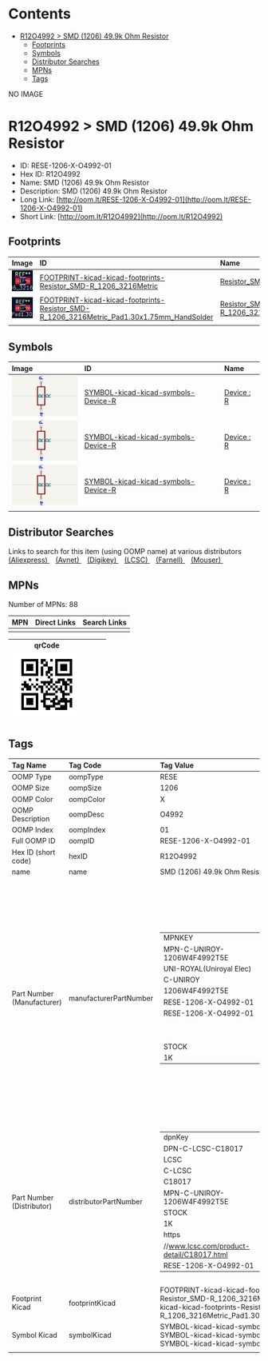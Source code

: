 



Contents
========

* [R12O4992 > SMD (1206) 49.9k Ohm Resistor](#r12o4992--smd-1206-499k-ohm-resistor)
	* [Footprints](#footprints)
	* [Symbols](#symbols)
	* [Distributor Searches](#distributor-searches)
	* [MPNs](#mpns)
	* [Tags](#tags)
  
NO IMAGE  
# R12O4992 > SMD (1206) 49.9k Ohm Resistor

- ID: RESE-1206-X-O4992-01
- Hex ID: R12O4992
- Name: SMD (1206) 49.9k Ohm Resistor
- Description: SMD (1206) 49.9k Ohm Resistor
- Long Link: [http://oom.lt/RESE-1206-X-O4992-01](http://oom.lt/RESE-1206-X-O4992-01)
- Short Link: [http://oom.lt/R12O4992](http://oom.lt/R12O4992)

## Footprints
  

|Image|ID|Name|
| :--- | :--- | :--- |
|[![](https://raw.githubusercontent.com/oomlout/oomlout_OOMP_eda_V2/main/FOOTPRINT/kicad/kicad-footprints/Resistor_SMD/R_1206_3216Metric/image_140.png)](https://github.com/oomlout/oomlout_OOMP_eda_V2/tree/main/FOOTPRINT/kicad/kicad-footprints/Resistor_SMD/R_1206_3216Metric/)|[FOOTPRINT-kicad-kicad-footprints-Resistor_SMD-R_1206_3216Metric](https://github.com/oomlout/oomlout_OOMP_eda_V2/tree/main/FOOTPRINT/kicad/kicad-footprints/Resistor_SMD/R_1206_3216Metric/)|[Resistor_SMD : R_1206_3216Metric](https://github.com/oomlout/oomlout_OOMP_eda_V2/tree/main/FOOTPRINT/kicad/kicad-footprints/Resistor_SMD/R_1206_3216Metric/)|
|[![](https://raw.githubusercontent.com/oomlout/oomlout_OOMP_eda_V2/main/FOOTPRINT/kicad/kicad-footprints/Resistor_SMD/R_1206_3216Metric_Pad1.30x1.75mm_HandSolder/image_140.png)](https://github.com/oomlout/oomlout_OOMP_eda_V2/tree/main/FOOTPRINT/kicad/kicad-footprints/Resistor_SMD/R_1206_3216Metric_Pad1.30x1.75mm_HandSolder/)|[FOOTPRINT-kicad-kicad-footprints-Resistor_SMD-R_1206_3216Metric_Pad1.30x1.75mm_HandSolder](https://github.com/oomlout/oomlout_OOMP_eda_V2/tree/main/FOOTPRINT/kicad/kicad-footprints/Resistor_SMD/R_1206_3216Metric_Pad1.30x1.75mm_HandSolder/)|[Resistor_SMD : R_1206_3216Metric_Pad1.30x1.75mm_HandSolder](https://github.com/oomlout/oomlout_OOMP_eda_V2/tree/main/FOOTPRINT/kicad/kicad-footprints/Resistor_SMD/R_1206_3216Metric_Pad1.30x1.75mm_HandSolder/)|
||||

## Symbols
  

|Image|ID|Name|
| :--- | :--- | :--- |
|[![](https://raw.githubusercontent.com/oomlout/oomlout_OOMP_eda_V2/main/SYMBOL/kicad/kicad-symbols/Device/R/image_140.png)](https://github.com/oomlout/oomlout_OOMP_eda_V2/tree/main/SYMBOL/kicad/kicad-symbols/Device/R/)|[SYMBOL-kicad-kicad-symbols-Device-R](https://github.com/oomlout/oomlout_OOMP_eda_V2/tree/main/SYMBOL/kicad/kicad-symbols/Device/R/)|[Device : R](https://github.com/oomlout/oomlout_OOMP_eda_V2/tree/main/SYMBOL/kicad/kicad-symbols/Device/R/)|
|[![](https://raw.githubusercontent.com/oomlout/oomlout_OOMP_eda_V2/main/SYMBOL/kicad/kicad-symbols/Device/R/image_140.png)](https://github.com/oomlout/oomlout_OOMP_eda_V2/tree/main/SYMBOL/kicad/kicad-symbols/Device/R/)|[SYMBOL-kicad-kicad-symbols-Device-R](https://github.com/oomlout/oomlout_OOMP_eda_V2/tree/main/SYMBOL/kicad/kicad-symbols/Device/R/)|[Device : R](https://github.com/oomlout/oomlout_OOMP_eda_V2/tree/main/SYMBOL/kicad/kicad-symbols/Device/R/)|
|[![](https://raw.githubusercontent.com/oomlout/oomlout_OOMP_eda_V2/main/SYMBOL/kicad/kicad-symbols/Device/R/image_140.png)](https://github.com/oomlout/oomlout_OOMP_eda_V2/tree/main/SYMBOL/kicad/kicad-symbols/Device/R/)|[SYMBOL-kicad-kicad-symbols-Device-R](https://github.com/oomlout/oomlout_OOMP_eda_V2/tree/main/SYMBOL/kicad/kicad-symbols/Device/R/)|[Device : R](https://github.com/oomlout/oomlout_OOMP_eda_V2/tree/main/SYMBOL/kicad/kicad-symbols/Device/R/)|
||||

## Distributor Searches
  
Links to search for this item (using OOMP name) at various distributors  
[(Aliexpress) ](https://www.aliexpress.com/wholesale?SearchText=1117SMD+1206+49.9k+Ohm+Resistor)&nbsp;&nbsp;&nbsp;[(Avnet) ](https://www.avnet.com/shop/us/search/SMD+1206+49.9k+Ohm+Resistor)&nbsp;&nbsp;&nbsp;[(Digikey) ](https://www.digikey.co.uk/en/products/result?s=SMD+1206+49.9k+Ohm+Resistor)&nbsp;&nbsp;&nbsp;[(LCSC) ](https://www.lcsc.com/search?q=SMD+1206+49.9k+Ohm+Resistor)&nbsp;&nbsp;&nbsp;[(Farnell) ](https://uk.farnell.com/search?st=SMD+1206+49.9k+Ohm+Resistor)&nbsp;&nbsp;&nbsp;[(Mouser) ](https://www.mouser.com/c/?q=SMD+1206+49.9k+Ohm+Resistor)&nbsp;&nbsp;&nbsp;
## MPNs
  
Number of MPNs: 88  

|MPN|Direct Links|Search Links|
| :--- | :--- | :--- |
||||
  

|qrCode<br>[![](https://raw.githubusercontent.com/oomlout/oomlout_OOMP_parts_V2/main/RESE/1206/X/O4992/01/qrCode_140.png)](https://github.com/oomlout/oomlout_OOMP_parts_V2/tree/main/RESE/1206/X/O4992/01/qrCode.png)||||
| :---: | :---: | :---: | :---: |

## Tags
  

|Tag Name|Tag Code|Tag Value|
| :--- | :--- | :--- |
|OOMP Type|oompType|RESE|
|OOMP Size|oompSize|1206|
|OOMP Color|oompColor|X|
|OOMP Description|oompDesc|O4992|
|OOMP Index|oompIndex|01|
|Full OOMP ID|oompID|RESE-1206-X-O4992-01|
|Hex ID (short code)|hexID|R12O4992|
|name|name|SMD (1206) 49.9k Ohm Resistor|
|Part Number (Manufacturer)|manufacturerPartNumber|<table><tr><td>MPNKEY</td></tr><tr><td> MPN-C-UNIROY-1206W4F4992T5E</td><td> MANUFACTURER</td></tr><tr><td> UNI-ROYAL(Uniroyal Elec)</td><td> MANUCODE</td></tr><tr><td> C-UNIROY</td><td> MPN</td></tr><tr><td> 1206W4F4992T5E</td><td> OOMPIDPARTIAL</td></tr><tr><td> RESE-1206-X-O4992-01</td><td> OOMPID</td></tr><tr><td> RESE-1206-X-O4992-01</td><td> LINK</td></tr><tr><td> </td><td> DESCRIPTION</td></tr><tr><td> </td><td> TAGS</td></tr><tr><td> STOCK</td></tr><tr><td>1K</td></tr></table></td><td> <table><tr><td>MPNKEY</td></tr><tr><td> MPN-C-LIZELE-CR1206F44992G</td><td> MANUFACTURER</td></tr><tr><td> LIZ Elec</td><td> MANUCODE</td></tr><tr><td> C-LIZELE</td><td> MPN</td></tr><tr><td> CR1206F44992G</td><td> OOMPIDPARTIAL</td></tr><tr><td> RESE-1206-X-O4992-01</td><td> OOMPID</td></tr><tr><td> RESE-1206-X-O4992-01</td><td> LINK</td></tr><tr><td> </td><td> DESCRIPTION</td></tr><tr><td> </td><td> TAGS</td></tr><tr><td> </td></tr></table></td><td> <table><tr><td>MPNKEY</td></tr><tr><td> MPN-C-RALEC-RTT064992FTP</td><td> MANUFACTURER</td></tr><tr><td> RALEC</td><td> MANUCODE</td></tr><tr><td> C-RALEC</td><td> MPN</td></tr><tr><td> RTT064992FTP</td><td> OOMPIDPARTIAL</td></tr><tr><td> RESE-1206-X-O4992-01</td><td> OOMPID</td></tr><tr><td> RESE-1206-X-O4992-01</td><td> LINK</td></tr><tr><td> </td><td> DESCRIPTION</td></tr><tr><td> </td><td> TAGS</td></tr><tr><td> </td></tr></table></td><td> <table><tr><td>MPNKEY</td></tr><tr><td> MPN-C-YAGEO-RC1206FR-0749K9L</td><td> MANUFACTURER</td></tr><tr><td> YAGEO</td><td> MANUCODE</td></tr><tr><td> C-YAGEO</td><td> MPN</td></tr><tr><td> RC1206FR-0749K9L</td><td> OOMPIDPARTIAL</td></tr><tr><td> RESE-1206-X-O4992-01</td><td> OOMPID</td></tr><tr><td> RESE-1206-X-O4992-01</td><td> LINK</td></tr><tr><td> </td><td> DESCRIPTION</td></tr><tr><td> </td><td> TAGS</td></tr><tr><td> STOCK</td></tr><tr><td>1K</td></tr></table></td><td> <table><tr><td>MPNKEY</td></tr><tr><td> MPN-C-WALSIN-WR12X4992FTL</td><td> MANUFACTURER</td></tr><tr><td> Walsin Tech Corp</td><td> MANUCODE</td></tr><tr><td> C-WALSIN</td><td> MPN</td></tr><tr><td> WR12X4992FTL</td><td> OOMPIDPARTIAL</td></tr><tr><td> RESE-1206-X-O4992-01</td><td> OOMPID</td></tr><tr><td> RESE-1206-X-O4992-01</td><td> LINK</td></tr><tr><td> </td><td> DESCRIPTION</td></tr><tr><td> </td><td> TAGS</td></tr><tr><td> </td></tr></table></td><td> <table><tr><td>MPNKEY</td></tr><tr><td> MPN-C-HKRHON-RCT0649K9FLF</td><td> MANUFACTURER</td></tr><tr><td> HKR(Hong Kong Resistors)</td><td> MANUCODE</td></tr><tr><td> C-HKRHON</td><td> MPN</td></tr><tr><td> RCT0649K9FLF</td><td> OOMPIDPARTIAL</td></tr><tr><td> RESE-1206-X-O4992-01</td><td> OOMPID</td></tr><tr><td> RESE-1206-X-O4992-01</td><td> LINK</td></tr><tr><td> </td><td> DESCRIPTION</td></tr><tr><td> </td><td> TAGS</td></tr><tr><td> </td></tr></table></td><td> <table><tr><td>MPNKEY</td></tr><tr><td> MPN-C-YAGEO-AC1206FR-0749K9L</td><td> MANUFACTURER</td></tr><tr><td> YAGEO</td><td> MANUCODE</td></tr><tr><td> C-YAGEO</td><td> MPN</td></tr><tr><td> AC1206FR-0749K9L</td><td> OOMPIDPARTIAL</td></tr><tr><td> RESE-1206-X-O4992-01</td><td> OOMPID</td></tr><tr><td> RESE-1206-X-O4992-01</td><td> LINK</td></tr><tr><td> </td><td> DESCRIPTION</td></tr><tr><td> </td><td> TAGS</td></tr><tr><td> </td></tr></table></td><td> <table><tr><td>MPNKEY</td></tr><tr><td> MPN-C-EVEROH-CR1206F49K9P05Z</td><td> MANUFACTURER</td></tr><tr><td> Ever Ohms Tech</td><td> MANUCODE</td></tr><tr><td> C-EVEROH</td><td> MPN</td></tr><tr><td> CR1206F49K9P05Z</td><td> OOMPIDPARTIAL</td></tr><tr><td> RESE-1206-X-O4992-01</td><td> OOMPID</td></tr><tr><td> RESE-1206-X-O4992-01</td><td> LINK</td></tr><tr><td> </td><td> DESCRIPTION</td></tr><tr><td> </td><td> TAGS</td></tr><tr><td> STOCK</td></tr><tr><td>1K</td></tr></table></td><td> <table><tr><td>MPNKEY</td></tr><tr><td> MPN-C-VIKING-ARG06FTC4992</td><td> MANUFACTURER</td></tr><tr><td> Viking Tech</td><td> MANUCODE</td></tr><tr><td> C-VIKING</td><td> MPN</td></tr><tr><td> ARG06FTC4992</td><td> OOMPIDPARTIAL</td></tr><tr><td> RESE-1206-X-O4992-01</td><td> OOMPID</td></tr><tr><td> RESE-1206-X-O4992-01</td><td> LINK</td></tr><tr><td> </td><td> DESCRIPTION</td></tr><tr><td> </td><td> TAGS</td></tr><tr><td> </td></tr></table></td><td> <table><tr><td>MPNKEY</td></tr><tr><td> MPN-C-VIKING-ARG06DTC4992</td><td> MANUFACTURER</td></tr><tr><td> Viking Tech</td><td> MANUCODE</td></tr><tr><td> C-VIKING</td><td> MPN</td></tr><tr><td> ARG06DTC4992</td><td> OOMPIDPARTIAL</td></tr><tr><td> RESE-1206-X-O4992-01</td><td> OOMPID</td></tr><tr><td> RESE-1206-X-O4992-01</td><td> LINK</td></tr><tr><td> </td><td> DESCRIPTION</td></tr><tr><td> </td><td> TAGS</td></tr><tr><td> </td></tr></table></td><td> <table><tr><td>MPNKEY</td></tr><tr><td> MPN-C-FHGUAN-RS-06K4992FT</td><td> MANUFACTURER</td></tr><tr><td> FH (Guangdong Fenghua Advanced Tech)</td><td> MANUCODE</td></tr><tr><td> C-FHGUAN</td><td> MPN</td></tr><tr><td> RS-06K4992FT</td><td> OOMPIDPARTIAL</td></tr><tr><td> RESE-1206-X-O4992-01</td><td> OOMPID</td></tr><tr><td> RESE-1206-X-O4992-01</td><td> LINK</td></tr><tr><td> </td><td> DESCRIPTION</td></tr><tr><td> </td><td> TAGS</td></tr><tr><td> STOCK</td></tr><tr><td>1K</td></tr></table></td><td> <table><tr><td>MPNKEY</td></tr><tr><td> MPN-C-SEISTA-RTAN1206BKE49K9</td><td> MANUFACTURER</td></tr><tr><td> SEI(Stackpole Elec)</td><td> MANUCODE</td></tr><tr><td> C-SEISTA</td><td> MPN</td></tr><tr><td> RTAN1206BKE49K9</td><td> OOMPIDPARTIAL</td></tr><tr><td> RESE-1206-X-O4992-01</td><td> OOMPID</td></tr><tr><td> RESE-1206-X-O4992-01</td><td> LINK</td></tr><tr><td> </td><td> DESCRIPTION</td></tr><tr><td> </td><td> TAGS</td></tr><tr><td> </td></tr></table></td><td> <table><tr><td>MPNKEY</td></tr><tr><td> MPN-C-RESIST-PTFR1206B49K9P9</td><td> MANUFACTURER</td></tr><tr><td> Resistor.Today</td><td> MANUCODE</td></tr><tr><td> C-RESIST</td><td> MPN</td></tr><tr><td> PTFR1206B49K9P9</td><td> OOMPIDPARTIAL</td></tr><tr><td> RESE-1206-X-O4992-01</td><td> OOMPID</td></tr><tr><td> RESE-1206-X-O4992-01</td><td> LINK</td></tr><tr><td> </td><td> DESCRIPTION</td></tr><tr><td> </td><td> TAGS</td></tr><tr><td> </td></tr></table></td><td> <table><tr><td>MPNKEY</td></tr><tr><td> MPN-C-VIKING-AR06ATS4992</td><td> MANUFACTURER</td></tr><tr><td> Viking Tech</td><td> MANUCODE</td></tr><tr><td> C-VIKING</td><td> MPN</td></tr><tr><td> AR06ATS4992</td><td> OOMPIDPARTIAL</td></tr><tr><td> RESE-1206-X-O4992-01</td><td> OOMPID</td></tr><tr><td> RESE-1206-X-O4992-01</td><td> LINK</td></tr><tr><td> </td><td> DESCRIPTION</td></tr><tr><td> </td><td> TAGS</td></tr><tr><td> </td></tr></table></td><td> <table><tr><td>MPNKEY</td></tr><tr><td> MPN-C-EVEROH-CR1206F49K9P05</td><td> MANUFACTURER</td></tr><tr><td> Ever Ohms Tech</td><td> MANUCODE</td></tr><tr><td> C-EVEROH</td><td> MPN</td></tr><tr><td> CR1206F49K9P05</td><td> OOMPIDPARTIAL</td></tr><tr><td> RESE-1206-X-O4992-01</td><td> OOMPID</td></tr><tr><td> RESE-1206-X-O4992-01</td><td> LINK</td></tr><tr><td> </td><td> DESCRIPTION</td></tr><tr><td> </td><td> TAGS</td></tr><tr><td> </td></tr></table></td><td> <table><tr><td>MPNKEY</td></tr><tr><td> MPN-C-YAGEO-RT1206CRD0749K9L</td><td> MANUFACTURER</td></tr><tr><td> YAGEO</td><td> MANUCODE</td></tr><tr><td> C-YAGEO</td><td> MPN</td></tr><tr><td> RT1206CRD0749K9L</td><td> OOMPIDPARTIAL</td></tr><tr><td> RESE-1206-X-O4992-01</td><td> OOMPID</td></tr><tr><td> RESE-1206-X-O4992-01</td><td> LINK</td></tr><tr><td> </td><td> DESCRIPTION</td></tr><tr><td> </td><td> TAGS</td></tr><tr><td> STOCK</td></tr><tr><td>1K</td></tr></table></td><td> <table><tr><td>MPNKEY</td></tr><tr><td> MPN-C-YAGEO-RT1206DRD0749K9L</td><td> MANUFACTURER</td></tr><tr><td> YAGEO</td><td> MANUCODE</td></tr><tr><td> C-YAGEO</td><td> MPN</td></tr><tr><td> RT1206DRD0749K9L</td><td> OOMPIDPARTIAL</td></tr><tr><td> RESE-1206-X-O4992-01</td><td> OOMPID</td></tr><tr><td> RESE-1206-X-O4992-01</td><td> LINK</td></tr><tr><td> </td><td> DESCRIPTION</td></tr><tr><td> </td><td> TAGS</td></tr><tr><td> </td></tr></table></td><td> <table><tr><td>MPNKEY</td></tr><tr><td> MPN-C-YAGEO-RT1206DRE0749K9L</td><td> MANUFACTURER</td></tr><tr><td> YAGEO</td><td> MANUCODE</td></tr><tr><td> C-YAGEO</td><td> MPN</td></tr><tr><td> RT1206DRE0749K9L</td><td> OOMPIDPARTIAL</td></tr><tr><td> RESE-1206-X-O4992-01</td><td> OOMPID</td></tr><tr><td> RESE-1206-X-O4992-01</td><td> LINK</td></tr><tr><td> </td><td> DESCRIPTION</td></tr><tr><td> </td><td> TAGS</td></tr><tr><td> </td></tr></table></td><td> <table><tr><td>MPNKEY</td></tr><tr><td> MPN-C-YAGEO-RT1206FRE0749K9L</td><td> MANUFACTURER</td></tr><tr><td> YAGEO</td><td> MANUCODE</td></tr><tr><td> C-YAGEO</td><td> MPN</td></tr><tr><td> RT1206FRE0749K9L</td><td> OOMPIDPARTIAL</td></tr><tr><td> RESE-1206-X-O4992-01</td><td> OOMPID</td></tr><tr><td> RESE-1206-X-O4992-01</td><td> LINK</td></tr><tr><td> </td><td> DESCRIPTION</td></tr><tr><td> </td><td> TAGS</td></tr><tr><td> </td></tr></table></td><td> <table><tr><td>MPNKEY</td></tr><tr><td> MPN-C-VISHAY-CRCW120649K9FKEA</td><td> MANUFACTURER</td></tr><tr><td> Vishay Intertech</td><td> MANUCODE</td></tr><tr><td> C-VISHAY</td><td> MPN</td></tr><tr><td> CRCW120649K9FKEA</td><td> OOMPIDPARTIAL</td></tr><tr><td> RESE-1206-X-O4992-01</td><td> OOMPID</td></tr><tr><td> RESE-1206-X-O4992-01</td><td> LINK</td></tr><tr><td> </td><td> DESCRIPTION</td></tr><tr><td> </td><td> TAGS</td></tr><tr><td> </td></tr></table></td><td> <table><tr><td>MPNKEY</td></tr><tr><td> MPN-C-PANASO-ERJ-U08F4992V</td><td> MANUFACTURER</td></tr><tr><td> PANASONIC</td><td> MANUCODE</td></tr><tr><td> C-PANASO</td><td> MPN</td></tr><tr><td> ERJ-U08F4992V</td><td> OOMPIDPARTIAL</td></tr><tr><td> RESE-1206-X-O4992-01</td><td> OOMPID</td></tr><tr><td> RESE-1206-X-O4992-01</td><td> LINK</td></tr><tr><td> </td><td> DESCRIPTION</td></tr><tr><td> </td><td> TAGS</td></tr><tr><td> </td></tr></table></td><td> <table><tr><td>MPNKEY</td></tr><tr><td> MPN-C-VISHAY-D55342H07B49E9RWS</td><td> MANUFACTURER</td></tr><tr><td> Vishay Intertech</td><td> MANUCODE</td></tr><tr><td> C-VISHAY</td><td> MPN</td></tr><tr><td> D55342H07B49E9RWS</td><td> OOMPIDPARTIAL</td></tr><tr><td> RESE-1206-X-O4992-01</td><td> OOMPID</td></tr><tr><td> RESE-1206-X-O4992-01</td><td> LINK</td></tr><tr><td> </td><td> DESCRIPTION</td></tr><tr><td> </td><td> TAGS</td></tr><tr><td> </td></tr></table></td><td> <table><tr><td>MPNKEY</td></tr><tr><td> MPN-C-VISHAY-PTN1206Y4992BST1</td><td> MANUFACTURER</td></tr><tr><td> Vishay Intertech</td><td> MANUCODE</td></tr><tr><td> C-VISHAY</td><td> MPN</td></tr><tr><td> PTN1206Y4992BST1</td><td> OOMPIDPARTIAL</td></tr><tr><td> RESE-1206-X-O4992-01</td><td> OOMPID</td></tr><tr><td> RESE-1206-X-O4992-01</td><td> LINK</td></tr><tr><td> </td><td> DESCRIPTION</td></tr><tr><td> </td><td> TAGS</td></tr><tr><td> </td></tr></table></td><td> <table><tr><td>MPNKEY</td></tr><tr><td> MPN-C-VISHAY-TNPW120649K9FEEA</td><td> MANUFACTURER</td></tr><tr><td> Vishay Intertech</td><td> MANUCODE</td></tr><tr><td> C-VISHAY</td><td> MPN</td></tr><tr><td> TNPW120649K9FEEA</td><td> OOMPIDPARTIAL</td></tr><tr><td> RESE-1206-X-O4992-01</td><td> OOMPID</td></tr><tr><td> RESE-1206-X-O4992-01</td><td> LINK</td></tr><tr><td> </td><td> DESCRIPTION</td></tr><tr><td> </td><td> TAGS</td></tr><tr><td> </td></tr></table></td><td> <table><tr><td>MPNKEY</td></tr><tr><td> MPN-C-VISHAY-MCA12060D4992BP100</td><td> MANUFACTURER</td></tr><tr><td> Vishay Intertech</td><td> MANUCODE</td></tr><tr><td> C-VISHAY</td><td> MPN</td></tr><tr><td> MCA12060D4992BP100</td><td> OOMPIDPARTIAL</td></tr><tr><td> RESE-1206-X-O4992-01</td><td> OOMPID</td></tr><tr><td> RESE-1206-X-O4992-01</td><td> LINK</td></tr><tr><td> </td><td> DESCRIPTION</td></tr><tr><td> </td><td> TAGS</td></tr><tr><td> </td></tr></table></td><td> <table><tr><td>MPNKEY</td></tr><tr><td> MPN-C-SUSUMU-HRG3216P-4992-D-T5</td><td> MANUFACTURER</td></tr><tr><td> SUSUMU</td><td> MANUCODE</td></tr><tr><td> C-SUSUMU</td><td> MPN</td></tr><tr><td> HRG3216P-4992-D-T5</td><td> OOMPIDPARTIAL</td></tr><tr><td> RESE-1206-X-O4992-01</td><td> OOMPID</td></tr><tr><td> RESE-1206-X-O4992-01</td><td> LINK</td></tr><tr><td> </td><td> DESCRIPTION</td></tr><tr><td> </td><td> TAGS</td></tr><tr><td> </td></tr></table></td><td> <table><tr><td>MPNKEY</td></tr><tr><td> MPN-C-SUSUMU-RG3216N-4992-B-T5</td><td> MANUFACTURER</td></tr><tr><td> SUSUMU</td><td> MANUCODE</td></tr><tr><td> C-SUSUMU</td><td> MPN</td></tr><tr><td> RG3216N-4992-B-T5</td><td> OOMPIDPARTIAL</td></tr><tr><td> RESE-1206-X-O4992-01</td><td> OOMPID</td></tr><tr><td> RESE-1206-X-O4992-01</td><td> LINK</td></tr><tr><td> </td><td> DESCRIPTION</td></tr><tr><td> </td><td> TAGS</td></tr><tr><td> </td></tr></table></td><td> <table><tr><td>MPNKEY</td></tr><tr><td> MPN-C-VISHAY-TNPW120649K9BYEA</td><td> MANUFACTURER</td></tr><tr><td> Vishay Intertech</td><td> MANUCODE</td></tr><tr><td> C-VISHAY</td><td> MPN</td></tr><tr><td> TNPW120649K9BYEA</td><td> OOMPIDPARTIAL</td></tr><tr><td> RESE-1206-X-O4992-01</td><td> OOMPID</td></tr><tr><td> RESE-1206-X-O4992-01</td><td> LINK</td></tr><tr><td> </td><td> DESCRIPTION</td></tr><tr><td> </td><td> TAGS</td></tr><tr><td> </td></tr></table></td><td> <table><tr><td>MPNKEY</td></tr><tr><td> MPN-C-VISHAY-TNPW120649K9BXEA</td><td> MANUFACTURER</td></tr><tr><td> Vishay Intertech</td><td> MANUCODE</td></tr><tr><td> C-VISHAY</td><td> MPN</td></tr><tr><td> TNPW120649K9BXEA</td><td> OOMPIDPARTIAL</td></tr><tr><td> RESE-1206-X-O4992-01</td><td> OOMPID</td></tr><tr><td> RESE-1206-X-O4992-01</td><td> LINK</td></tr><tr><td> </td><td> DESCRIPTION</td></tr><tr><td> </td><td> TAGS</td></tr><tr><td> </td></tr></table></td><td> <table><tr><td>MPNKEY</td></tr><tr><td> MPN-C-VISHAY-MCA1206MD4992BP100</td><td> MANUFACTURER</td></tr><tr><td> Vishay Intertech</td><td> MANUCODE</td></tr><tr><td> C-VISHAY</td><td> MPN</td></tr><tr><td> MCA1206MD4992BP100</td><td> OOMPIDPARTIAL</td></tr><tr><td> RESE-1206-X-O4992-01</td><td> OOMPID</td></tr><tr><td> RESE-1206-X-O4992-01</td><td> LINK</td></tr><tr><td> </td><td> DESCRIPTION</td></tr><tr><td> </td><td> TAGS</td></tr><tr><td> </td></tr></table></td><td> <table><tr><td>MPNKEY</td></tr><tr><td> MPN-C-VISHAY-TNPW120649K9BEEN</td><td> MANUFACTURER</td></tr><tr><td> Vishay Intertech</td><td> MANUCODE</td></tr><tr><td> C-VISHAY</td><td> MPN</td></tr><tr><td> TNPW120649K9BEEN</td><td> OOMPIDPARTIAL</td></tr><tr><td> RESE-1206-X-O4992-01</td><td> OOMPID</td></tr><tr><td> RESE-1206-X-O4992-01</td><td> LINK</td></tr><tr><td> </td><td> DESCRIPTION</td></tr><tr><td> </td><td> TAGS</td></tr><tr><td> </td></tr></table></td><td> <table><tr><td>MPNKEY</td></tr><tr><td> MPN-C-VISHAY-CRCW120649K9FKEAC</td><td> MANUFACTURER</td></tr><tr><td> Vishay Intertech</td><td> MANUCODE</td></tr><tr><td> C-VISHAY</td><td> MPN</td></tr><tr><td> CRCW120649K9FKEAC</td><td> OOMPIDPARTIAL</td></tr><tr><td> RESE-1206-X-O4992-01</td><td> OOMPID</td></tr><tr><td> RESE-1206-X-O4992-01</td><td> LINK</td></tr><tr><td> </td><td> DESCRIPTION</td></tr><tr><td> </td><td> TAGS</td></tr><tr><td> </td></tr></table></td><td> <table><tr><td>MPNKEY</td></tr><tr><td> MPN-C-PANASO-ERJ-8ENF4992V</td><td> MANUFACTURER</td></tr><tr><td> PANASONIC</td><td> MANUCODE</td></tr><tr><td> C-PANASO</td><td> MPN</td></tr><tr><td> ERJ-8ENF4992V</td><td> OOMPIDPARTIAL</td></tr><tr><td> RESE-1206-X-O4992-01</td><td> OOMPID</td></tr><tr><td> RESE-1206-X-O4992-01</td><td> LINK</td></tr><tr><td> </td><td> DESCRIPTION</td></tr><tr><td> </td><td> TAGS</td></tr><tr><td> </td></tr></table></td><td> <table><tr><td>MPNKEY</td></tr><tr><td> MPN-C-TECONN-RQ73C2B49K9BTD</td><td> MANUFACTURER</td></tr><tr><td> TE Connectivity</td><td> MANUCODE</td></tr><tr><td> C-TECONN</td><td> MPN</td></tr><tr><td> RQ73C2B49K9BTD</td><td> OOMPIDPARTIAL</td></tr><tr><td> RESE-1206-X-O4992-01</td><td> OOMPID</td></tr><tr><td> RESE-1206-X-O4992-01</td><td> LINK</td></tr><tr><td> </td><td> DESCRIPTION</td></tr><tr><td> </td><td> TAGS</td></tr><tr><td> </td></tr></table></td><td> <table><tr><td>MPNKEY</td></tr><tr><td> MPN-C-SUSUMU-RG3216P-4992-B-T1</td><td> MANUFACTURER</td></tr><tr><td> SUSUMU</td><td> MANUCODE</td></tr><tr><td> C-SUSUMU</td><td> MPN</td></tr><tr><td> RG3216P-4992-B-T1</td><td> OOMPIDPARTIAL</td></tr><tr><td> RESE-1206-X-O4992-01</td><td> OOMPID</td></tr><tr><td> RESE-1206-X-O4992-01</td><td> LINK</td></tr><tr><td> </td><td> DESCRIPTION</td></tr><tr><td> </td><td> TAGS</td></tr><tr><td> </td></tr></table></td><td> <table><tr><td>MPNKEY</td></tr><tr><td> MPN-C-VISHAY-CRCW120649K9FKEAHP</td><td> MANUFACTURER</td></tr><tr><td> Vishay Intertech</td><td> MANUCODE</td></tr><tr><td> C-VISHAY</td><td> MPN</td></tr><tr><td> CRCW120649K9FKEAHP</td><td> OOMPIDPARTIAL</td></tr><tr><td> RESE-1206-X-O4992-01</td><td> OOMPID</td></tr><tr><td> RESE-1206-X-O4992-01</td><td> LINK</td></tr><tr><td> </td><td> DESCRIPTION</td></tr><tr><td> </td><td> TAGS</td></tr><tr><td> </td></tr></table></td><td> <table><tr><td>MPNKEY</td></tr><tr><td> MPN-C-PANASO-ERA-8ARB4992V</td><td> MANUFACTURER</td></tr><tr><td> PANASONIC</td><td> MANUCODE</td></tr><tr><td> C-PANASO</td><td> MPN</td></tr><tr><td> ERA-8ARB4992V</td><td> OOMPIDPARTIAL</td></tr><tr><td> RESE-1206-X-O4992-01</td><td> OOMPID</td></tr><tr><td> RESE-1206-X-O4992-01</td><td> LINK</td></tr><tr><td> </td><td> DESCRIPTION</td></tr><tr><td> </td><td> TAGS</td></tr><tr><td> </td></tr></table></td><td> <table><tr><td>MPNKEY</td></tr><tr><td> MPN-C-PANASO-ERA-8ARW4992V</td><td> MANUFACTURER</td></tr><tr><td> PANASONIC</td><td> MANUCODE</td></tr><tr><td> C-PANASO</td><td> MPN</td></tr><tr><td> ERA-8ARW4992V</td><td> OOMPIDPARTIAL</td></tr><tr><td> RESE-1206-X-O4992-01</td><td> OOMPID</td></tr><tr><td> RESE-1206-X-O4992-01</td><td> LINK</td></tr><tr><td> </td><td> DESCRIPTION</td></tr><tr><td> </td><td> TAGS</td></tr><tr><td> </td></tr></table></td><td> <table><tr><td>MPNKEY</td></tr><tr><td> MPN-C-PANASO-ERA-8APB4992V</td><td> MANUFACTURER</td></tr><tr><td> PANASONIC</td><td> MANUCODE</td></tr><tr><td> C-PANASO</td><td> MPN</td></tr><tr><td> ERA-8APB4992V</td><td> OOMPIDPARTIAL</td></tr><tr><td> RESE-1206-X-O4992-01</td><td> OOMPID</td></tr><tr><td> RESE-1206-X-O4992-01</td><td> LINK</td></tr><tr><td> </td><td> DESCRIPTION</td></tr><tr><td> </td><td> TAGS</td></tr><tr><td> </td></tr></table></td><td> <table><tr><td>MPNKEY</td></tr><tr><td> MPN-C-VISHAY-PAT1206E4992BST1</td><td> MANUFACTURER</td></tr><tr><td> Vishay Intertech</td><td> MANUCODE</td></tr><tr><td> C-VISHAY</td><td> MPN</td></tr><tr><td> PAT1206E4992BST1</td><td> OOMPIDPARTIAL</td></tr><tr><td> RESE-1206-X-O4992-01</td><td> OOMPID</td></tr><tr><td> RESE-1206-X-O4992-01</td><td> LINK</td></tr><tr><td> </td><td> DESCRIPTION</td></tr><tr><td> </td><td> TAGS</td></tr><tr><td> </td></tr></table></td><td> <table><tr><td>MPNKEY</td></tr><tr><td> MPN-C-ROHMSE-KTR18EZPF4992</td><td> MANUFACTURER</td></tr><tr><td> ROHM Semicon</td><td> MANUCODE</td></tr><tr><td> C-ROHMSE</td><td> MPN</td></tr><tr><td> KTR18EZPF4992</td><td> OOMPIDPARTIAL</td></tr><tr><td> RESE-1206-X-O4992-01</td><td> OOMPID</td></tr><tr><td> RESE-1206-X-O4992-01</td><td> LINK</td></tr><tr><td> </td><td> DESCRIPTION</td></tr><tr><td> </td><td> TAGS</td></tr><tr><td> </td></tr></table></td><td> <table><tr><td>MPNKEY</td></tr><tr><td> MPN-C-SUSUMU-HRG3216P-4992-D-T1</td><td> MANUFACTURER</td></tr><tr><td> SUSUMU</td><td> MANUCODE</td></tr><tr><td> C-SUSUMU</td><td> MPN</td></tr><tr><td> HRG3216P-4992-D-T1</td><td> OOMPIDPARTIAL</td></tr><tr><td> RESE-1206-X-O4992-01</td><td> OOMPID</td></tr><tr><td> RESE-1206-X-O4992-01</td><td> LINK</td></tr><tr><td> </td><td> DESCRIPTION</td></tr><tr><td> </td><td> TAGS</td></tr><tr><td> </td></tr></table></td><td> <table><tr><td>MPNKEY</td></tr><tr><td> MPN-C-SUSUMU-HRG3216P-4992-B-T1</td><td> MANUFACTURER</td></tr><tr><td> SUSUMU</td><td> MANUCODE</td></tr><tr><td> C-SUSUMU</td><td> MPN</td></tr><tr><td> HRG3216P-4992-B-T1</td><td> OOMPIDPARTIAL</td></tr><tr><td> RESE-1206-X-O4992-01</td><td> OOMPID</td></tr><tr><td> RESE-1206-X-O4992-01</td><td> LINK</td></tr><tr><td> </td><td> DESCRIPTION</td></tr><tr><td> </td><td> TAGS</td></tr><tr><td> </td></tr></table></td><td> <table><tr><td>MPNKEY</td></tr><tr><td> MPN-C-TECONN-CRGH1206F49K9</td><td> MANUFACTURER</td></tr><tr><td> TE Connectivity</td><td> MANUCODE</td></tr><tr><td> C-TECONN</td><td> MPN</td></tr><tr><td> CRGH1206F49K9</td><td> OOMPIDPARTIAL</td></tr><tr><td> RESE-1206-X-O4992-01</td><td> OOMPID</td></tr><tr><td> RESE-1206-X-O4992-01</td><td> LINK</td></tr><tr><td> </td><td> DESCRIPTION</td></tr><tr><td> </td><td> TAGS</td></tr><tr><td> </td></tr></table></td><td> <table><tr><td>MPNKEY</td></tr><tr><td> MPN-C-UNIROY-1206W4F4992T5E</td><td> MANUFACTURER</td></tr><tr><td> UNI-ROYAL(Uniroyal Elec)</td><td> MANUCODE</td></tr><tr><td> C-UNIROY</td><td> MPN</td></tr><tr><td> 1206W4F4992T5E</td><td> OOMPIDPARTIAL</td></tr><tr><td> RESE-1206-X-O4992-01</td><td> OOMPID</td></tr><tr><td> RESE-1206-X-O4992-01</td><td> LINK</td></tr><tr><td> </td><td> DESCRIPTION</td></tr><tr><td> </td><td> TAGS</td></tr><tr><td> STOCK</td></tr><tr><td>1K</td></tr></table></td><td> <table><tr><td>MPNKEY</td></tr><tr><td> MPN-C-LIZELE-CR1206F44992G</td><td> MANUFACTURER</td></tr><tr><td> LIZ Elec</td><td> MANUCODE</td></tr><tr><td> C-LIZELE</td><td> MPN</td></tr><tr><td> CR1206F44992G</td><td> OOMPIDPARTIAL</td></tr><tr><td> RESE-1206-X-O4992-01</td><td> OOMPID</td></tr><tr><td> RESE-1206-X-O4992-01</td><td> LINK</td></tr><tr><td> </td><td> DESCRIPTION</td></tr><tr><td> </td><td> TAGS</td></tr><tr><td> </td></tr></table></td><td> <table><tr><td>MPNKEY</td></tr><tr><td> MPN-C-RALEC-RTT064992FTP</td><td> MANUFACTURER</td></tr><tr><td> RALEC</td><td> MANUCODE</td></tr><tr><td> C-RALEC</td><td> MPN</td></tr><tr><td> RTT064992FTP</td><td> OOMPIDPARTIAL</td></tr><tr><td> RESE-1206-X-O4992-01</td><td> OOMPID</td></tr><tr><td> RESE-1206-X-O4992-01</td><td> LINK</td></tr><tr><td> </td><td> DESCRIPTION</td></tr><tr><td> </td><td> TAGS</td></tr><tr><td> </td></tr></table></td><td> <table><tr><td>MPNKEY</td></tr><tr><td> MPN-C-YAGEO-RC1206FR-0749K9L</td><td> MANUFACTURER</td></tr><tr><td> YAGEO</td><td> MANUCODE</td></tr><tr><td> C-YAGEO</td><td> MPN</td></tr><tr><td> RC1206FR-0749K9L</td><td> OOMPIDPARTIAL</td></tr><tr><td> RESE-1206-X-O4992-01</td><td> OOMPID</td></tr><tr><td> RESE-1206-X-O4992-01</td><td> LINK</td></tr><tr><td> </td><td> DESCRIPTION</td></tr><tr><td> </td><td> TAGS</td></tr><tr><td> STOCK</td></tr><tr><td>1K</td></tr></table></td><td> <table><tr><td>MPNKEY</td></tr><tr><td> MPN-C-WALSIN-WR12X4992FTL</td><td> MANUFACTURER</td></tr><tr><td> Walsin Tech Corp</td><td> MANUCODE</td></tr><tr><td> C-WALSIN</td><td> MPN</td></tr><tr><td> WR12X4992FTL</td><td> OOMPIDPARTIAL</td></tr><tr><td> RESE-1206-X-O4992-01</td><td> OOMPID</td></tr><tr><td> RESE-1206-X-O4992-01</td><td> LINK</td></tr><tr><td> </td><td> DESCRIPTION</td></tr><tr><td> </td><td> TAGS</td></tr><tr><td> </td></tr></table></td><td> <table><tr><td>MPNKEY</td></tr><tr><td> MPN-C-HKRHON-RCT0649K9FLF</td><td> MANUFACTURER</td></tr><tr><td> HKR(Hong Kong Resistors)</td><td> MANUCODE</td></tr><tr><td> C-HKRHON</td><td> MPN</td></tr><tr><td> RCT0649K9FLF</td><td> OOMPIDPARTIAL</td></tr><tr><td> RESE-1206-X-O4992-01</td><td> OOMPID</td></tr><tr><td> RESE-1206-X-O4992-01</td><td> LINK</td></tr><tr><td> </td><td> DESCRIPTION</td></tr><tr><td> </td><td> TAGS</td></tr><tr><td> </td></tr></table></td><td> <table><tr><td>MPNKEY</td></tr><tr><td> MPN-C-YAGEO-AC1206FR-0749K9L</td><td> MANUFACTURER</td></tr><tr><td> YAGEO</td><td> MANUCODE</td></tr><tr><td> C-YAGEO</td><td> MPN</td></tr><tr><td> AC1206FR-0749K9L</td><td> OOMPIDPARTIAL</td></tr><tr><td> RESE-1206-X-O4992-01</td><td> OOMPID</td></tr><tr><td> RESE-1206-X-O4992-01</td><td> LINK</td></tr><tr><td> </td><td> DESCRIPTION</td></tr><tr><td> </td><td> TAGS</td></tr><tr><td> </td></tr></table></td><td> <table><tr><td>MPNKEY</td></tr><tr><td> MPN-C-EVEROH-CR1206F49K9P05Z</td><td> MANUFACTURER</td></tr><tr><td> Ever Ohms Tech</td><td> MANUCODE</td></tr><tr><td> C-EVEROH</td><td> MPN</td></tr><tr><td> CR1206F49K9P05Z</td><td> OOMPIDPARTIAL</td></tr><tr><td> RESE-1206-X-O4992-01</td><td> OOMPID</td></tr><tr><td> RESE-1206-X-O4992-01</td><td> LINK</td></tr><tr><td> </td><td> DESCRIPTION</td></tr><tr><td> </td><td> TAGS</td></tr><tr><td> STOCK</td></tr><tr><td>1K</td></tr></table></td><td> <table><tr><td>MPNKEY</td></tr><tr><td> MPN-C-VIKING-ARG06FTC4992</td><td> MANUFACTURER</td></tr><tr><td> Viking Tech</td><td> MANUCODE</td></tr><tr><td> C-VIKING</td><td> MPN</td></tr><tr><td> ARG06FTC4992</td><td> OOMPIDPARTIAL</td></tr><tr><td> RESE-1206-X-O4992-01</td><td> OOMPID</td></tr><tr><td> RESE-1206-X-O4992-01</td><td> LINK</td></tr><tr><td> </td><td> DESCRIPTION</td></tr><tr><td> </td><td> TAGS</td></tr><tr><td> </td></tr></table></td><td> <table><tr><td>MPNKEY</td></tr><tr><td> MPN-C-VIKING-ARG06DTC4992</td><td> MANUFACTURER</td></tr><tr><td> Viking Tech</td><td> MANUCODE</td></tr><tr><td> C-VIKING</td><td> MPN</td></tr><tr><td> ARG06DTC4992</td><td> OOMPIDPARTIAL</td></tr><tr><td> RESE-1206-X-O4992-01</td><td> OOMPID</td></tr><tr><td> RESE-1206-X-O4992-01</td><td> LINK</td></tr><tr><td> </td><td> DESCRIPTION</td></tr><tr><td> </td><td> TAGS</td></tr><tr><td> </td></tr></table></td><td> <table><tr><td>MPNKEY</td></tr><tr><td> MPN-C-FHGUAN-RS-06K4992FT</td><td> MANUFACTURER</td></tr><tr><td> FH (Guangdong Fenghua Advanced Tech)</td><td> MANUCODE</td></tr><tr><td> C-FHGUAN</td><td> MPN</td></tr><tr><td> RS-06K4992FT</td><td> OOMPIDPARTIAL</td></tr><tr><td> RESE-1206-X-O4992-01</td><td> OOMPID</td></tr><tr><td> RESE-1206-X-O4992-01</td><td> LINK</td></tr><tr><td> </td><td> DESCRIPTION</td></tr><tr><td> </td><td> TAGS</td></tr><tr><td> STOCK</td></tr><tr><td>1K</td></tr></table></td><td> <table><tr><td>MPNKEY</td></tr><tr><td> MPN-C-SEISTA-RTAN1206BKE49K9</td><td> MANUFACTURER</td></tr><tr><td> SEI(Stackpole Elec)</td><td> MANUCODE</td></tr><tr><td> C-SEISTA</td><td> MPN</td></tr><tr><td> RTAN1206BKE49K9</td><td> OOMPIDPARTIAL</td></tr><tr><td> RESE-1206-X-O4992-01</td><td> OOMPID</td></tr><tr><td> RESE-1206-X-O4992-01</td><td> LINK</td></tr><tr><td> </td><td> DESCRIPTION</td></tr><tr><td> </td><td> TAGS</td></tr><tr><td> </td></tr></table></td><td> <table><tr><td>MPNKEY</td></tr><tr><td> MPN-C-RESIST-PTFR1206B49K9P9</td><td> MANUFACTURER</td></tr><tr><td> Resistor.Today</td><td> MANUCODE</td></tr><tr><td> C-RESIST</td><td> MPN</td></tr><tr><td> PTFR1206B49K9P9</td><td> OOMPIDPARTIAL</td></tr><tr><td> RESE-1206-X-O4992-01</td><td> OOMPID</td></tr><tr><td> RESE-1206-X-O4992-01</td><td> LINK</td></tr><tr><td> </td><td> DESCRIPTION</td></tr><tr><td> </td><td> TAGS</td></tr><tr><td> </td></tr></table></td><td> <table><tr><td>MPNKEY</td></tr><tr><td> MPN-C-VIKING-AR06ATS4992</td><td> MANUFACTURER</td></tr><tr><td> Viking Tech</td><td> MANUCODE</td></tr><tr><td> C-VIKING</td><td> MPN</td></tr><tr><td> AR06ATS4992</td><td> OOMPIDPARTIAL</td></tr><tr><td> RESE-1206-X-O4992-01</td><td> OOMPID</td></tr><tr><td> RESE-1206-X-O4992-01</td><td> LINK</td></tr><tr><td> </td><td> DESCRIPTION</td></tr><tr><td> </td><td> TAGS</td></tr><tr><td> </td></tr></table></td><td> <table><tr><td>MPNKEY</td></tr><tr><td> MPN-C-EVEROH-CR1206F49K9P05</td><td> MANUFACTURER</td></tr><tr><td> Ever Ohms Tech</td><td> MANUCODE</td></tr><tr><td> C-EVEROH</td><td> MPN</td></tr><tr><td> CR1206F49K9P05</td><td> OOMPIDPARTIAL</td></tr><tr><td> RESE-1206-X-O4992-01</td><td> OOMPID</td></tr><tr><td> RESE-1206-X-O4992-01</td><td> LINK</td></tr><tr><td> </td><td> DESCRIPTION</td></tr><tr><td> </td><td> TAGS</td></tr><tr><td> </td></tr></table></td><td> <table><tr><td>MPNKEY</td></tr><tr><td> MPN-C-YAGEO-RT1206CRD0749K9L</td><td> MANUFACTURER</td></tr><tr><td> YAGEO</td><td> MANUCODE</td></tr><tr><td> C-YAGEO</td><td> MPN</td></tr><tr><td> RT1206CRD0749K9L</td><td> OOMPIDPARTIAL</td></tr><tr><td> RESE-1206-X-O4992-01</td><td> OOMPID</td></tr><tr><td> RESE-1206-X-O4992-01</td><td> LINK</td></tr><tr><td> </td><td> DESCRIPTION</td></tr><tr><td> </td><td> TAGS</td></tr><tr><td> STOCK</td></tr><tr><td>1K</td></tr></table></td><td> <table><tr><td>MPNKEY</td></tr><tr><td> MPN-C-YAGEO-RT1206DRD0749K9L</td><td> MANUFACTURER</td></tr><tr><td> YAGEO</td><td> MANUCODE</td></tr><tr><td> C-YAGEO</td><td> MPN</td></tr><tr><td> RT1206DRD0749K9L</td><td> OOMPIDPARTIAL</td></tr><tr><td> RESE-1206-X-O4992-01</td><td> OOMPID</td></tr><tr><td> RESE-1206-X-O4992-01</td><td> LINK</td></tr><tr><td> </td><td> DESCRIPTION</td></tr><tr><td> </td><td> TAGS</td></tr><tr><td> </td></tr></table></td><td> <table><tr><td>MPNKEY</td></tr><tr><td> MPN-C-YAGEO-RT1206DRE0749K9L</td><td> MANUFACTURER</td></tr><tr><td> YAGEO</td><td> MANUCODE</td></tr><tr><td> C-YAGEO</td><td> MPN</td></tr><tr><td> RT1206DRE0749K9L</td><td> OOMPIDPARTIAL</td></tr><tr><td> RESE-1206-X-O4992-01</td><td> OOMPID</td></tr><tr><td> RESE-1206-X-O4992-01</td><td> LINK</td></tr><tr><td> </td><td> DESCRIPTION</td></tr><tr><td> </td><td> TAGS</td></tr><tr><td> </td></tr></table></td><td> <table><tr><td>MPNKEY</td></tr><tr><td> MPN-C-YAGEO-RT1206FRE0749K9L</td><td> MANUFACTURER</td></tr><tr><td> YAGEO</td><td> MANUCODE</td></tr><tr><td> C-YAGEO</td><td> MPN</td></tr><tr><td> RT1206FRE0749K9L</td><td> OOMPIDPARTIAL</td></tr><tr><td> RESE-1206-X-O4992-01</td><td> OOMPID</td></tr><tr><td> RESE-1206-X-O4992-01</td><td> LINK</td></tr><tr><td> </td><td> DESCRIPTION</td></tr><tr><td> </td><td> TAGS</td></tr><tr><td> </td></tr></table></td><td> <table><tr><td>MPNKEY</td></tr><tr><td> MPN-C-VISHAY-CRCW120649K9FKEA</td><td> MANUFACTURER</td></tr><tr><td> Vishay Intertech</td><td> MANUCODE</td></tr><tr><td> C-VISHAY</td><td> MPN</td></tr><tr><td> CRCW120649K9FKEA</td><td> OOMPIDPARTIAL</td></tr><tr><td> RESE-1206-X-O4992-01</td><td> OOMPID</td></tr><tr><td> RESE-1206-X-O4992-01</td><td> LINK</td></tr><tr><td> </td><td> DESCRIPTION</td></tr><tr><td> </td><td> TAGS</td></tr><tr><td> </td></tr></table></td><td> <table><tr><td>MPNKEY</td></tr><tr><td> MPN-C-PANASO-ERJ-U08F4992V</td><td> MANUFACTURER</td></tr><tr><td> PANASONIC</td><td> MANUCODE</td></tr><tr><td> C-PANASO</td><td> MPN</td></tr><tr><td> ERJ-U08F4992V</td><td> OOMPIDPARTIAL</td></tr><tr><td> RESE-1206-X-O4992-01</td><td> OOMPID</td></tr><tr><td> RESE-1206-X-O4992-01</td><td> LINK</td></tr><tr><td> </td><td> DESCRIPTION</td></tr><tr><td> </td><td> TAGS</td></tr><tr><td> </td></tr></table></td><td> <table><tr><td>MPNKEY</td></tr><tr><td> MPN-C-VISHAY-D55342H07B49E9RWS</td><td> MANUFACTURER</td></tr><tr><td> Vishay Intertech</td><td> MANUCODE</td></tr><tr><td> C-VISHAY</td><td> MPN</td></tr><tr><td> D55342H07B49E9RWS</td><td> OOMPIDPARTIAL</td></tr><tr><td> RESE-1206-X-O4992-01</td><td> OOMPID</td></tr><tr><td> RESE-1206-X-O4992-01</td><td> LINK</td></tr><tr><td> </td><td> DESCRIPTION</td></tr><tr><td> </td><td> TAGS</td></tr><tr><td> </td></tr></table></td><td> <table><tr><td>MPNKEY</td></tr><tr><td> MPN-C-VISHAY-PTN1206Y4992BST1</td><td> MANUFACTURER</td></tr><tr><td> Vishay Intertech</td><td> MANUCODE</td></tr><tr><td> C-VISHAY</td><td> MPN</td></tr><tr><td> PTN1206Y4992BST1</td><td> OOMPIDPARTIAL</td></tr><tr><td> RESE-1206-X-O4992-01</td><td> OOMPID</td></tr><tr><td> RESE-1206-X-O4992-01</td><td> LINK</td></tr><tr><td> </td><td> DESCRIPTION</td></tr><tr><td> </td><td> TAGS</td></tr><tr><td> </td></tr></table></td><td> <table><tr><td>MPNKEY</td></tr><tr><td> MPN-C-VISHAY-TNPW120649K9FEEA</td><td> MANUFACTURER</td></tr><tr><td> Vishay Intertech</td><td> MANUCODE</td></tr><tr><td> C-VISHAY</td><td> MPN</td></tr><tr><td> TNPW120649K9FEEA</td><td> OOMPIDPARTIAL</td></tr><tr><td> RESE-1206-X-O4992-01</td><td> OOMPID</td></tr><tr><td> RESE-1206-X-O4992-01</td><td> LINK</td></tr><tr><td> </td><td> DESCRIPTION</td></tr><tr><td> </td><td> TAGS</td></tr><tr><td> </td></tr></table></td><td> <table><tr><td>MPNKEY</td></tr><tr><td> MPN-C-VISHAY-MCA12060D4992BP100</td><td> MANUFACTURER</td></tr><tr><td> Vishay Intertech</td><td> MANUCODE</td></tr><tr><td> C-VISHAY</td><td> MPN</td></tr><tr><td> MCA12060D4992BP100</td><td> OOMPIDPARTIAL</td></tr><tr><td> RESE-1206-X-O4992-01</td><td> OOMPID</td></tr><tr><td> RESE-1206-X-O4992-01</td><td> LINK</td></tr><tr><td> </td><td> DESCRIPTION</td></tr><tr><td> </td><td> TAGS</td></tr><tr><td> </td></tr></table></td><td> <table><tr><td>MPNKEY</td></tr><tr><td> MPN-C-SUSUMU-HRG3216P-4992-D-T5</td><td> MANUFACTURER</td></tr><tr><td> SUSUMU</td><td> MANUCODE</td></tr><tr><td> C-SUSUMU</td><td> MPN</td></tr><tr><td> HRG3216P-4992-D-T5</td><td> OOMPIDPARTIAL</td></tr><tr><td> RESE-1206-X-O4992-01</td><td> OOMPID</td></tr><tr><td> RESE-1206-X-O4992-01</td><td> LINK</td></tr><tr><td> </td><td> DESCRIPTION</td></tr><tr><td> </td><td> TAGS</td></tr><tr><td> </td></tr></table></td><td> <table><tr><td>MPNKEY</td></tr><tr><td> MPN-C-SUSUMU-RG3216N-4992-B-T5</td><td> MANUFACTURER</td></tr><tr><td> SUSUMU</td><td> MANUCODE</td></tr><tr><td> C-SUSUMU</td><td> MPN</td></tr><tr><td> RG3216N-4992-B-T5</td><td> OOMPIDPARTIAL</td></tr><tr><td> RESE-1206-X-O4992-01</td><td> OOMPID</td></tr><tr><td> RESE-1206-X-O4992-01</td><td> LINK</td></tr><tr><td> </td><td> DESCRIPTION</td></tr><tr><td> </td><td> TAGS</td></tr><tr><td> </td></tr></table></td><td> <table><tr><td>MPNKEY</td></tr><tr><td> MPN-C-VISHAY-TNPW120649K9BYEA</td><td> MANUFACTURER</td></tr><tr><td> Vishay Intertech</td><td> MANUCODE</td></tr><tr><td> C-VISHAY</td><td> MPN</td></tr><tr><td> TNPW120649K9BYEA</td><td> OOMPIDPARTIAL</td></tr><tr><td> RESE-1206-X-O4992-01</td><td> OOMPID</td></tr><tr><td> RESE-1206-X-O4992-01</td><td> LINK</td></tr><tr><td> </td><td> DESCRIPTION</td></tr><tr><td> </td><td> TAGS</td></tr><tr><td> </td></tr></table></td><td> <table><tr><td>MPNKEY</td></tr><tr><td> MPN-C-VISHAY-TNPW120649K9BXEA</td><td> MANUFACTURER</td></tr><tr><td> Vishay Intertech</td><td> MANUCODE</td></tr><tr><td> C-VISHAY</td><td> MPN</td></tr><tr><td> TNPW120649K9BXEA</td><td> OOMPIDPARTIAL</td></tr><tr><td> RESE-1206-X-O4992-01</td><td> OOMPID</td></tr><tr><td> RESE-1206-X-O4992-01</td><td> LINK</td></tr><tr><td> </td><td> DESCRIPTION</td></tr><tr><td> </td><td> TAGS</td></tr><tr><td> </td></tr></table></td><td> <table><tr><td>MPNKEY</td></tr><tr><td> MPN-C-VISHAY-MCA1206MD4992BP100</td><td> MANUFACTURER</td></tr><tr><td> Vishay Intertech</td><td> MANUCODE</td></tr><tr><td> C-VISHAY</td><td> MPN</td></tr><tr><td> MCA1206MD4992BP100</td><td> OOMPIDPARTIAL</td></tr><tr><td> RESE-1206-X-O4992-01</td><td> OOMPID</td></tr><tr><td> RESE-1206-X-O4992-01</td><td> LINK</td></tr><tr><td> </td><td> DESCRIPTION</td></tr><tr><td> </td><td> TAGS</td></tr><tr><td> </td></tr></table></td><td> <table><tr><td>MPNKEY</td></tr><tr><td> MPN-C-VISHAY-TNPW120649K9BEEN</td><td> MANUFACTURER</td></tr><tr><td> Vishay Intertech</td><td> MANUCODE</td></tr><tr><td> C-VISHAY</td><td> MPN</td></tr><tr><td> TNPW120649K9BEEN</td><td> OOMPIDPARTIAL</td></tr><tr><td> RESE-1206-X-O4992-01</td><td> OOMPID</td></tr><tr><td> RESE-1206-X-O4992-01</td><td> LINK</td></tr><tr><td> </td><td> DESCRIPTION</td></tr><tr><td> </td><td> TAGS</td></tr><tr><td> </td></tr></table></td><td> <table><tr><td>MPNKEY</td></tr><tr><td> MPN-C-VISHAY-CRCW120649K9FKEAC</td><td> MANUFACTURER</td></tr><tr><td> Vishay Intertech</td><td> MANUCODE</td></tr><tr><td> C-VISHAY</td><td> MPN</td></tr><tr><td> CRCW120649K9FKEAC</td><td> OOMPIDPARTIAL</td></tr><tr><td> RESE-1206-X-O4992-01</td><td> OOMPID</td></tr><tr><td> RESE-1206-X-O4992-01</td><td> LINK</td></tr><tr><td> </td><td> DESCRIPTION</td></tr><tr><td> </td><td> TAGS</td></tr><tr><td> </td></tr></table></td><td> <table><tr><td>MPNKEY</td></tr><tr><td> MPN-C-PANASO-ERJ-8ENF4992V</td><td> MANUFACTURER</td></tr><tr><td> PANASONIC</td><td> MANUCODE</td></tr><tr><td> C-PANASO</td><td> MPN</td></tr><tr><td> ERJ-8ENF4992V</td><td> OOMPIDPARTIAL</td></tr><tr><td> RESE-1206-X-O4992-01</td><td> OOMPID</td></tr><tr><td> RESE-1206-X-O4992-01</td><td> LINK</td></tr><tr><td> </td><td> DESCRIPTION</td></tr><tr><td> </td><td> TAGS</td></tr><tr><td> </td></tr></table></td><td> <table><tr><td>MPNKEY</td></tr><tr><td> MPN-C-TECONN-RQ73C2B49K9BTD</td><td> MANUFACTURER</td></tr><tr><td> TE Connectivity</td><td> MANUCODE</td></tr><tr><td> C-TECONN</td><td> MPN</td></tr><tr><td> RQ73C2B49K9BTD</td><td> OOMPIDPARTIAL</td></tr><tr><td> RESE-1206-X-O4992-01</td><td> OOMPID</td></tr><tr><td> RESE-1206-X-O4992-01</td><td> LINK</td></tr><tr><td> </td><td> DESCRIPTION</td></tr><tr><td> </td><td> TAGS</td></tr><tr><td> </td></tr></table></td><td> <table><tr><td>MPNKEY</td></tr><tr><td> MPN-C-SUSUMU-RG3216P-4992-B-T1</td><td> MANUFACTURER</td></tr><tr><td> SUSUMU</td><td> MANUCODE</td></tr><tr><td> C-SUSUMU</td><td> MPN</td></tr><tr><td> RG3216P-4992-B-T1</td><td> OOMPIDPARTIAL</td></tr><tr><td> RESE-1206-X-O4992-01</td><td> OOMPID</td></tr><tr><td> RESE-1206-X-O4992-01</td><td> LINK</td></tr><tr><td> </td><td> DESCRIPTION</td></tr><tr><td> </td><td> TAGS</td></tr><tr><td> </td></tr></table></td><td> <table><tr><td>MPNKEY</td></tr><tr><td> MPN-C-VISHAY-CRCW120649K9FKEAHP</td><td> MANUFACTURER</td></tr><tr><td> Vishay Intertech</td><td> MANUCODE</td></tr><tr><td> C-VISHAY</td><td> MPN</td></tr><tr><td> CRCW120649K9FKEAHP</td><td> OOMPIDPARTIAL</td></tr><tr><td> RESE-1206-X-O4992-01</td><td> OOMPID</td></tr><tr><td> RESE-1206-X-O4992-01</td><td> LINK</td></tr><tr><td> </td><td> DESCRIPTION</td></tr><tr><td> </td><td> TAGS</td></tr><tr><td> </td></tr></table></td><td> <table><tr><td>MPNKEY</td></tr><tr><td> MPN-C-PANASO-ERA-8ARB4992V</td><td> MANUFACTURER</td></tr><tr><td> PANASONIC</td><td> MANUCODE</td></tr><tr><td> C-PANASO</td><td> MPN</td></tr><tr><td> ERA-8ARB4992V</td><td> OOMPIDPARTIAL</td></tr><tr><td> RESE-1206-X-O4992-01</td><td> OOMPID</td></tr><tr><td> RESE-1206-X-O4992-01</td><td> LINK</td></tr><tr><td> </td><td> DESCRIPTION</td></tr><tr><td> </td><td> TAGS</td></tr><tr><td> </td></tr></table></td><td> <table><tr><td>MPNKEY</td></tr><tr><td> MPN-C-PANASO-ERA-8ARW4992V</td><td> MANUFACTURER</td></tr><tr><td> PANASONIC</td><td> MANUCODE</td></tr><tr><td> C-PANASO</td><td> MPN</td></tr><tr><td> ERA-8ARW4992V</td><td> OOMPIDPARTIAL</td></tr><tr><td> RESE-1206-X-O4992-01</td><td> OOMPID</td></tr><tr><td> RESE-1206-X-O4992-01</td><td> LINK</td></tr><tr><td> </td><td> DESCRIPTION</td></tr><tr><td> </td><td> TAGS</td></tr><tr><td> </td></tr></table></td><td> <table><tr><td>MPNKEY</td></tr><tr><td> MPN-C-PANASO-ERA-8APB4992V</td><td> MANUFACTURER</td></tr><tr><td> PANASONIC</td><td> MANUCODE</td></tr><tr><td> C-PANASO</td><td> MPN</td></tr><tr><td> ERA-8APB4992V</td><td> OOMPIDPARTIAL</td></tr><tr><td> RESE-1206-X-O4992-01</td><td> OOMPID</td></tr><tr><td> RESE-1206-X-O4992-01</td><td> LINK</td></tr><tr><td> </td><td> DESCRIPTION</td></tr><tr><td> </td><td> TAGS</td></tr><tr><td> </td></tr></table></td><td> <table><tr><td>MPNKEY</td></tr><tr><td> MPN-C-VISHAY-PAT1206E4992BST1</td><td> MANUFACTURER</td></tr><tr><td> Vishay Intertech</td><td> MANUCODE</td></tr><tr><td> C-VISHAY</td><td> MPN</td></tr><tr><td> PAT1206E4992BST1</td><td> OOMPIDPARTIAL</td></tr><tr><td> RESE-1206-X-O4992-01</td><td> OOMPID</td></tr><tr><td> RESE-1206-X-O4992-01</td><td> LINK</td></tr><tr><td> </td><td> DESCRIPTION</td></tr><tr><td> </td><td> TAGS</td></tr><tr><td> </td></tr></table></td><td> <table><tr><td>MPNKEY</td></tr><tr><td> MPN-C-ROHMSE-KTR18EZPF4992</td><td> MANUFACTURER</td></tr><tr><td> ROHM Semicon</td><td> MANUCODE</td></tr><tr><td> C-ROHMSE</td><td> MPN</td></tr><tr><td> KTR18EZPF4992</td><td> OOMPIDPARTIAL</td></tr><tr><td> RESE-1206-X-O4992-01</td><td> OOMPID</td></tr><tr><td> RESE-1206-X-O4992-01</td><td> LINK</td></tr><tr><td> </td><td> DESCRIPTION</td></tr><tr><td> </td><td> TAGS</td></tr><tr><td> </td></tr></table></td><td> <table><tr><td>MPNKEY</td></tr><tr><td> MPN-C-SUSUMU-HRG3216P-4992-D-T1</td><td> MANUFACTURER</td></tr><tr><td> SUSUMU</td><td> MANUCODE</td></tr><tr><td> C-SUSUMU</td><td> MPN</td></tr><tr><td> HRG3216P-4992-D-T1</td><td> OOMPIDPARTIAL</td></tr><tr><td> RESE-1206-X-O4992-01</td><td> OOMPID</td></tr><tr><td> RESE-1206-X-O4992-01</td><td> LINK</td></tr><tr><td> </td><td> DESCRIPTION</td></tr><tr><td> </td><td> TAGS</td></tr><tr><td> </td></tr></table></td><td> <table><tr><td>MPNKEY</td></tr><tr><td> MPN-C-SUSUMU-HRG3216P-4992-B-T1</td><td> MANUFACTURER</td></tr><tr><td> SUSUMU</td><td> MANUCODE</td></tr><tr><td> C-SUSUMU</td><td> MPN</td></tr><tr><td> HRG3216P-4992-B-T1</td><td> OOMPIDPARTIAL</td></tr><tr><td> RESE-1206-X-O4992-01</td><td> OOMPID</td></tr><tr><td> RESE-1206-X-O4992-01</td><td> LINK</td></tr><tr><td> </td><td> DESCRIPTION</td></tr><tr><td> </td><td> TAGS</td></tr><tr><td> </td></tr></table></td><td> <table><tr><td>MPNKEY</td></tr><tr><td> MPN-C-TECONN-CRGH1206F49K9</td><td> MANUFACTURER</td></tr><tr><td> TE Connectivity</td><td> MANUCODE</td></tr><tr><td> C-TECONN</td><td> MPN</td></tr><tr><td> CRGH1206F49K9</td><td> OOMPIDPARTIAL</td></tr><tr><td> RESE-1206-X-O4992-01</td><td> OOMPID</td></tr><tr><td> RESE-1206-X-O4992-01</td><td> LINK</td></tr><tr><td> </td><td> DESCRIPTION</td></tr><tr><td> </td><td> TAGS</td></tr><tr><td> </td></tr></table>|
|Part Number (Distributor)|distributorPartNumber|<table><tr><td>dpnKey</td></tr><tr><td> DPN-C-LCSC-C18017</td><td> DISTRIBUTOR</td></tr><tr><td> LCSC</td><td> DISTRCODE</td></tr><tr><td> C-LCSC</td><td> DPN</td></tr><tr><td> C18017</td><td> MPN</td></tr><tr><td> MPN-C-UNIROY-1206W4F4992T5E</td><td> TAGS</td></tr><tr><td> STOCK</td></tr><tr><td>1K</td><td> LINK</td></tr><tr><td> https</td></tr><tr><td>//www.lcsc.com/product-detail/C18017.html</td><td> OOMPID</td></tr><tr><td> RESE-1206-X-O4992-01</td></tr></table></td><td> <table><tr><td>dpnKey</td></tr><tr><td> DPN-C-LCSC-C102209</td><td> DISTRIBUTOR</td></tr><tr><td> LCSC</td><td> DISTRCODE</td></tr><tr><td> C-LCSC</td><td> DPN</td></tr><tr><td> C102209</td><td> MPN</td></tr><tr><td> MPN-C-LIZELE-CR1206F44992G</td><td> TAGS</td></tr><tr><td> </td><td> LINK</td></tr><tr><td> https</td></tr><tr><td>//www.lcsc.com/product-detail/C102209.html</td><td> OOMPID</td></tr><tr><td> RESE-1206-X-O4992-01</td></tr></table></td><td> <table><tr><td>dpnKey</td></tr><tr><td> DPN-C-LCSC-C104831</td><td> DISTRIBUTOR</td></tr><tr><td> LCSC</td><td> DISTRCODE</td></tr><tr><td> C-LCSC</td><td> DPN</td></tr><tr><td> C104831</td><td> MPN</td></tr><tr><td> MPN-C-RALEC-RTT064992FTP</td><td> TAGS</td></tr><tr><td> </td><td> LINK</td></tr><tr><td> https</td></tr><tr><td>//www.lcsc.com/product-detail/C104831.html</td><td> OOMPID</td></tr><tr><td> RESE-1206-X-O4992-01</td></tr></table></td><td> <table><tr><td>dpnKey</td></tr><tr><td> DPN-C-LCSC-C137266</td><td> DISTRIBUTOR</td></tr><tr><td> LCSC</td><td> DISTRCODE</td></tr><tr><td> C-LCSC</td><td> DPN</td></tr><tr><td> C137266</td><td> MPN</td></tr><tr><td> MPN-C-YAGEO-RC1206FR-0749K9L</td><td> TAGS</td></tr><tr><td> STOCK</td></tr><tr><td>1K</td><td> LINK</td></tr><tr><td> https</td></tr><tr><td>//www.lcsc.com/product-detail/C137266.html</td><td> OOMPID</td></tr><tr><td> RESE-1206-X-O4992-01</td></tr></table></td><td> <table><tr><td>dpnKey</td></tr><tr><td> DPN-C-LCSC-C171106</td><td> DISTRIBUTOR</td></tr><tr><td> LCSC</td><td> DISTRCODE</td></tr><tr><td> C-LCSC</td><td> DPN</td></tr><tr><td> C171106</td><td> MPN</td></tr><tr><td> MPN-C-WALSIN-WR12X4992FTL</td><td> TAGS</td></tr><tr><td> </td><td> LINK</td></tr><tr><td> https</td></tr><tr><td>//www.lcsc.com/product-detail/C171106.html</td><td> OOMPID</td></tr><tr><td> RESE-1206-X-O4992-01</td></tr></table></td><td> <table><tr><td>dpnKey</td></tr><tr><td> DPN-C-LCSC-C185732</td><td> DISTRIBUTOR</td></tr><tr><td> LCSC</td><td> DISTRCODE</td></tr><tr><td> C-LCSC</td><td> DPN</td></tr><tr><td> C185732</td><td> MPN</td></tr><tr><td> MPN-C-HKRHON-RCT0649K9FLF</td><td> TAGS</td></tr><tr><td> </td><td> LINK</td></tr><tr><td> https</td></tr><tr><td>//www.lcsc.com/product-detail/C185732.html</td><td> OOMPID</td></tr><tr><td> RESE-1206-X-O4992-01</td></tr></table></td><td> <table><tr><td>dpnKey</td></tr><tr><td> DPN-C-LCSC-C229663</td><td> DISTRIBUTOR</td></tr><tr><td> LCSC</td><td> DISTRCODE</td></tr><tr><td> C-LCSC</td><td> DPN</td></tr><tr><td> C229663</td><td> MPN</td></tr><tr><td> MPN-C-YAGEO-AC1206FR-0749K9L</td><td> TAGS</td></tr><tr><td> </td><td> LINK</td></tr><tr><td> https</td></tr><tr><td>//www.lcsc.com/product-detail/C229663.html</td><td> OOMPID</td></tr><tr><td> RESE-1206-X-O4992-01</td></tr></table></td><td> <table><tr><td>dpnKey</td></tr><tr><td> DPN-C-LCSC-C245557</td><td> DISTRIBUTOR</td></tr><tr><td> LCSC</td><td> DISTRCODE</td></tr><tr><td> C-LCSC</td><td> DPN</td></tr><tr><td> C245557</td><td> MPN</td></tr><tr><td> MPN-C-EVEROH-CR1206F49K9P05Z</td><td> TAGS</td></tr><tr><td> STOCK</td></tr><tr><td>1K</td><td> LINK</td></tr><tr><td> https</td></tr><tr><td>//www.lcsc.com/product-detail/C245557.html</td><td> OOMPID</td></tr><tr><td> RESE-1206-X-O4992-01</td></tr></table></td><td> <table><tr><td>dpnKey</td></tr><tr><td> DPN-C-LCSC-C294160</td><td> DISTRIBUTOR</td></tr><tr><td> LCSC</td><td> DISTRCODE</td></tr><tr><td> C-LCSC</td><td> DPN</td></tr><tr><td> C294160</td><td> MPN</td></tr><tr><td> MPN-C-VIKING-ARG06FTC4992</td><td> TAGS</td></tr><tr><td> </td><td> LINK</td></tr><tr><td> https</td></tr><tr><td>//www.lcsc.com/product-detail/C294160.html</td><td> OOMPID</td></tr><tr><td> RESE-1206-X-O4992-01</td></tr></table></td><td> <table><tr><td>dpnKey</td></tr><tr><td> DPN-C-LCSC-C311941</td><td> DISTRIBUTOR</td></tr><tr><td> LCSC</td><td> DISTRCODE</td></tr><tr><td> C-LCSC</td><td> DPN</td></tr><tr><td> C311941</td><td> MPN</td></tr><tr><td> MPN-C-VIKING-ARG06DTC4992</td><td> TAGS</td></tr><tr><td> </td><td> LINK</td></tr><tr><td> https</td></tr><tr><td>//www.lcsc.com/product-detail/C311941.html</td><td> OOMPID</td></tr><tr><td> RESE-1206-X-O4992-01</td></tr></table></td><td> <table><tr><td>dpnKey</td></tr><tr><td> DPN-C-LCSC-C323077</td><td> DISTRIBUTOR</td></tr><tr><td> LCSC</td><td> DISTRCODE</td></tr><tr><td> C-LCSC</td><td> DPN</td></tr><tr><td> C323077</td><td> MPN</td></tr><tr><td> MPN-C-FHGUAN-RS-06K4992FT</td><td> TAGS</td></tr><tr><td> STOCK</td></tr><tr><td>1K</td><td> LINK</td></tr><tr><td> https</td></tr><tr><td>//www.lcsc.com/product-detail/C323077.html</td><td> OOMPID</td></tr><tr><td> RESE-1206-X-O4992-01</td></tr></table></td><td> <table><tr><td>dpnKey</td></tr><tr><td> DPN-C-LCSC-C346748</td><td> DISTRIBUTOR</td></tr><tr><td> LCSC</td><td> DISTRCODE</td></tr><tr><td> C-LCSC</td><td> DPN</td></tr><tr><td> C346748</td><td> MPN</td></tr><tr><td> MPN-C-SEISTA-RTAN1206BKE49K9</td><td> TAGS</td></tr><tr><td> </td><td> LINK</td></tr><tr><td> https</td></tr><tr><td>//www.lcsc.com/product-detail/C346748.html</td><td> OOMPID</td></tr><tr><td> RESE-1206-X-O4992-01</td></tr></table></td><td> <table><tr><td>dpnKey</td></tr><tr><td> DPN-C-LCSC-C351461</td><td> DISTRIBUTOR</td></tr><tr><td> LCSC</td><td> DISTRCODE</td></tr><tr><td> C-LCSC</td><td> DPN</td></tr><tr><td> C351461</td><td> MPN</td></tr><tr><td> MPN-C-RESIST-PTFR1206B49K9P9</td><td> TAGS</td></tr><tr><td> </td><td> LINK</td></tr><tr><td> https</td></tr><tr><td>//www.lcsc.com/product-detail/C351461.html</td><td> OOMPID</td></tr><tr><td> RESE-1206-X-O4992-01</td></tr></table></td><td> <table><tr><td>dpnKey</td></tr><tr><td> DPN-C-LCSC-C374769</td><td> DISTRIBUTOR</td></tr><tr><td> LCSC</td><td> DISTRCODE</td></tr><tr><td> C-LCSC</td><td> DPN</td></tr><tr><td> C374769</td><td> MPN</td></tr><tr><td> MPN-C-VIKING-AR06ATS4992</td><td> TAGS</td></tr><tr><td> </td><td> LINK</td></tr><tr><td> https</td></tr><tr><td>//www.lcsc.com/product-detail/C374769.html</td><td> OOMPID</td></tr><tr><td> RESE-1206-X-O4992-01</td></tr></table></td><td> <table><tr><td>dpnKey</td></tr><tr><td> DPN-C-LCSC-C429181</td><td> DISTRIBUTOR</td></tr><tr><td> LCSC</td><td> DISTRCODE</td></tr><tr><td> C-LCSC</td><td> DPN</td></tr><tr><td> C429181</td><td> MPN</td></tr><tr><td> MPN-C-EVEROH-CR1206F49K9P05</td><td> TAGS</td></tr><tr><td> </td><td> LINK</td></tr><tr><td> https</td></tr><tr><td>//www.lcsc.com/product-detail/C429181.html</td><td> OOMPID</td></tr><tr><td> RESE-1206-X-O4992-01</td></tr></table></td><td> <table><tr><td>dpnKey</td></tr><tr><td> DPN-C-LCSC-C706433</td><td> DISTRIBUTOR</td></tr><tr><td> LCSC</td><td> DISTRCODE</td></tr><tr><td> C-LCSC</td><td> DPN</td></tr><tr><td> C706433</td><td> MPN</td></tr><tr><td> MPN-C-YAGEO-RT1206CRD0749K9L</td><td> TAGS</td></tr><tr><td> STOCK</td></tr><tr><td>1K</td><td> LINK</td></tr><tr><td> https</td></tr><tr><td>//www.lcsc.com/product-detail/C706433.html</td><td> OOMPID</td></tr><tr><td> RESE-1206-X-O4992-01</td></tr></table></td><td> <table><tr><td>dpnKey</td></tr><tr><td> DPN-C-LCSC-C706442</td><td> DISTRIBUTOR</td></tr><tr><td> LCSC</td><td> DISTRCODE</td></tr><tr><td> C-LCSC</td><td> DPN</td></tr><tr><td> C706442</td><td> MPN</td></tr><tr><td> MPN-C-YAGEO-RT1206DRD0749K9L</td><td> TAGS</td></tr><tr><td> </td><td> LINK</td></tr><tr><td> https</td></tr><tr><td>//www.lcsc.com/product-detail/C706442.html</td><td> OOMPID</td></tr><tr><td> RESE-1206-X-O4992-01</td></tr></table></td><td> <table><tr><td>dpnKey</td></tr><tr><td> DPN-C-LCSC-C706445</td><td> DISTRIBUTOR</td></tr><tr><td> LCSC</td><td> DISTRCODE</td></tr><tr><td> C-LCSC</td><td> DPN</td></tr><tr><td> C706445</td><td> MPN</td></tr><tr><td> MPN-C-YAGEO-RT1206DRE0749K9L</td><td> TAGS</td></tr><tr><td> </td><td> LINK</td></tr><tr><td> https</td></tr><tr><td>//www.lcsc.com/product-detail/C706445.html</td><td> OOMPID</td></tr><tr><td> RESE-1206-X-O4992-01</td></tr></table></td><td> <table><tr><td>dpnKey</td></tr><tr><td> DPN-C-LCSC-C706453</td><td> DISTRIBUTOR</td></tr><tr><td> LCSC</td><td> DISTRCODE</td></tr><tr><td> C-LCSC</td><td> DPN</td></tr><tr><td> C706453</td><td> MPN</td></tr><tr><td> MPN-C-YAGEO-RT1206FRE0749K9L</td><td> TAGS</td></tr><tr><td> </td><td> LINK</td></tr><tr><td> https</td></tr><tr><td>//www.lcsc.com/product-detail/C706453.html</td><td> OOMPID</td></tr><tr><td> RESE-1206-X-O4992-01</td></tr></table></td><td> <table><tr><td>dpnKey</td></tr><tr><td> DPN-C-LCSC-C844433</td><td> DISTRIBUTOR</td></tr><tr><td> LCSC</td><td> DISTRCODE</td></tr><tr><td> C-LCSC</td><td> DPN</td></tr><tr><td> C844433</td><td> MPN</td></tr><tr><td> MPN-C-VISHAY-CRCW120649K9FKEA</td><td> TAGS</td></tr><tr><td> </td><td> LINK</td></tr><tr><td> https</td></tr><tr><td>//www.lcsc.com/product-detail/C844433.html</td><td> OOMPID</td></tr><tr><td> RESE-1206-X-O4992-01</td></tr></table></td><td> <table><tr><td>dpnKey</td></tr><tr><td> DPN-C-LCSC-C1013586</td><td> DISTRIBUTOR</td></tr><tr><td> LCSC</td><td> DISTRCODE</td></tr><tr><td> C-LCSC</td><td> DPN</td></tr><tr><td> C1013586</td><td> MPN</td></tr><tr><td> MPN-C-PANASO-ERJ-U08F4992V</td><td> TAGS</td></tr><tr><td> </td><td> LINK</td></tr><tr><td> https</td></tr><tr><td>//www.lcsc.com/product-detail/C1013586.html</td><td> OOMPID</td></tr><tr><td> RESE-1206-X-O4992-01</td></tr></table></td><td> <table><tr><td>dpnKey</td></tr><tr><td> DPN-C-LCSC-C1357880</td><td> DISTRIBUTOR</td></tr><tr><td> LCSC</td><td> DISTRCODE</td></tr><tr><td> C-LCSC</td><td> DPN</td></tr><tr><td> C1357880</td><td> MPN</td></tr><tr><td> MPN-C-VISHAY-D55342H07B49E9RWS</td><td> TAGS</td></tr><tr><td> </td><td> LINK</td></tr><tr><td> https</td></tr><tr><td>//www.lcsc.com/product-detail/C1357880.html</td><td> OOMPID</td></tr><tr><td> RESE-1206-X-O4992-01</td></tr></table></td><td> <table><tr><td>dpnKey</td></tr><tr><td> DPN-C-LCSC-C1512269</td><td> DISTRIBUTOR</td></tr><tr><td> LCSC</td><td> DISTRCODE</td></tr><tr><td> C-LCSC</td><td> DPN</td></tr><tr><td> C1512269</td><td> MPN</td></tr><tr><td> MPN-C-VISHAY-PTN1206Y4992BST1</td><td> TAGS</td></tr><tr><td> </td><td> LINK</td></tr><tr><td> https</td></tr><tr><td>//www.lcsc.com/product-detail/C1512269.html</td><td> OOMPID</td></tr><tr><td> RESE-1206-X-O4992-01</td></tr></table></td><td> <table><tr><td>dpnKey</td></tr><tr><td> DPN-C-LCSC-C1712759</td><td> DISTRIBUTOR</td></tr><tr><td> LCSC</td><td> DISTRCODE</td></tr><tr><td> C-LCSC</td><td> DPN</td></tr><tr><td> C1712759</td><td> MPN</td></tr><tr><td> MPN-C-VISHAY-TNPW120649K9FEEA</td><td> TAGS</td></tr><tr><td> </td><td> LINK</td></tr><tr><td> https</td></tr><tr><td>//www.lcsc.com/product-detail/C1712759.html</td><td> OOMPID</td></tr><tr><td> RESE-1206-X-O4992-01</td></tr></table></td><td> <table><tr><td>dpnKey</td></tr><tr><td> DPN-C-LCSC-C1718360</td><td> DISTRIBUTOR</td></tr><tr><td> LCSC</td><td> DISTRCODE</td></tr><tr><td> C-LCSC</td><td> DPN</td></tr><tr><td> C1718360</td><td> MPN</td></tr><tr><td> MPN-C-VISHAY-MCA12060D4992BP100</td><td> TAGS</td></tr><tr><td> </td><td> LINK</td></tr><tr><td> https</td></tr><tr><td>//www.lcsc.com/product-detail/C1718360.html</td><td> OOMPID</td></tr><tr><td> RESE-1206-X-O4992-01</td></tr></table></td><td> <table><tr><td>dpnKey</td></tr><tr><td> DPN-C-LCSC-C1719931</td><td> DISTRIBUTOR</td></tr><tr><td> LCSC</td><td> DISTRCODE</td></tr><tr><td> C-LCSC</td><td> DPN</td></tr><tr><td> C1719931</td><td> MPN</td></tr><tr><td> MPN-C-SUSUMU-HRG3216P-4992-D-T5</td><td> TAGS</td></tr><tr><td> </td><td> LINK</td></tr><tr><td> https</td></tr><tr><td>//www.lcsc.com/product-detail/C1719931.html</td><td> OOMPID</td></tr><tr><td> RESE-1206-X-O4992-01</td></tr></table></td><td> <table><tr><td>dpnKey</td></tr><tr><td> DPN-C-LCSC-C1722181</td><td> DISTRIBUTOR</td></tr><tr><td> LCSC</td><td> DISTRCODE</td></tr><tr><td> C-LCSC</td><td> DPN</td></tr><tr><td> C1722181</td><td> MPN</td></tr><tr><td> MPN-C-SUSUMU-RG3216N-4992-B-T5</td><td> TAGS</td></tr><tr><td> </td><td> LINK</td></tr><tr><td> https</td></tr><tr><td>//www.lcsc.com/product-detail/C1722181.html</td><td> OOMPID</td></tr><tr><td> RESE-1206-X-O4992-01</td></tr></table></td><td> <table><tr><td>dpnKey</td></tr><tr><td> DPN-C-LCSC-C1728153</td><td> DISTRIBUTOR</td></tr><tr><td> LCSC</td><td> DISTRCODE</td></tr><tr><td> C-LCSC</td><td> DPN</td></tr><tr><td> C1728153</td><td> MPN</td></tr><tr><td> MPN-C-VISHAY-TNPW120649K9BYEA</td><td> TAGS</td></tr><tr><td> </td><td> LINK</td></tr><tr><td> https</td></tr><tr><td>//www.lcsc.com/product-detail/C1728153.html</td><td> OOMPID</td></tr><tr><td> RESE-1206-X-O4992-01</td></tr></table></td><td> <table><tr><td>dpnKey</td></tr><tr><td> DPN-C-LCSC-C1728156</td><td> DISTRIBUTOR</td></tr><tr><td> LCSC</td><td> DISTRCODE</td></tr><tr><td> C-LCSC</td><td> DPN</td></tr><tr><td> C1728156</td><td> MPN</td></tr><tr><td> MPN-C-VISHAY-TNPW120649K9BXEA</td><td> TAGS</td></tr><tr><td> </td><td> LINK</td></tr><tr><td> https</td></tr><tr><td>//www.lcsc.com/product-detail/C1728156.html</td><td> OOMPID</td></tr><tr><td> RESE-1206-X-O4992-01</td></tr></table></td><td> <table><tr><td>dpnKey</td></tr><tr><td> DPN-C-LCSC-C1730315</td><td> DISTRIBUTOR</td></tr><tr><td> LCSC</td><td> DISTRCODE</td></tr><tr><td> C-LCSC</td><td> DPN</td></tr><tr><td> C1730315</td><td> MPN</td></tr><tr><td> MPN-C-VISHAY-MCA1206MD4992BP100</td><td> TAGS</td></tr><tr><td> </td><td> LINK</td></tr><tr><td> https</td></tr><tr><td>//www.lcsc.com/product-detail/C1730315.html</td><td> OOMPID</td></tr><tr><td> RESE-1206-X-O4992-01</td></tr></table></td><td> <table><tr><td>dpnKey</td></tr><tr><td> DPN-C-LCSC-C2076068</td><td> DISTRIBUTOR</td></tr><tr><td> LCSC</td><td> DISTRCODE</td></tr><tr><td> C-LCSC</td><td> DPN</td></tr><tr><td> C2076068</td><td> MPN</td></tr><tr><td> MPN-C-VISHAY-TNPW120649K9BEEN</td><td> TAGS</td></tr><tr><td> </td><td> LINK</td></tr><tr><td> https</td></tr><tr><td>//www.lcsc.com/product-detail/C2076068.html</td><td> OOMPID</td></tr><tr><td> RESE-1206-X-O4992-01</td></tr></table></td><td> <table><tr><td>dpnKey</td></tr><tr><td> DPN-C-LCSC-C2078591</td><td> DISTRIBUTOR</td></tr><tr><td> LCSC</td><td> DISTRCODE</td></tr><tr><td> C-LCSC</td><td> DPN</td></tr><tr><td> C2078591</td><td> MPN</td></tr><tr><td> MPN-C-VISHAY-CRCW120649K9FKEAC</td><td> TAGS</td></tr><tr><td> </td><td> LINK</td></tr><tr><td> https</td></tr><tr><td>//www.lcsc.com/product-detail/C2078591.html</td><td> OOMPID</td></tr><tr><td> RESE-1206-X-O4992-01</td></tr></table></td><td> <table><tr><td>dpnKey</td></tr><tr><td> DPN-C-LCSC-C2079682</td><td> DISTRIBUTOR</td></tr><tr><td> LCSC</td><td> DISTRCODE</td></tr><tr><td> C-LCSC</td><td> DPN</td></tr><tr><td> C2079682</td><td> MPN</td></tr><tr><td> MPN-C-PANASO-ERJ-8ENF4992V</td><td> TAGS</td></tr><tr><td> </td><td> LINK</td></tr><tr><td> https</td></tr><tr><td>//www.lcsc.com/product-detail/C2079682.html</td><td> OOMPID</td></tr><tr><td> RESE-1206-X-O4992-01</td></tr></table></td><td> <table><tr><td>dpnKey</td></tr><tr><td> DPN-C-LCSC-C2084345</td><td> DISTRIBUTOR</td></tr><tr><td> LCSC</td><td> DISTRCODE</td></tr><tr><td> C-LCSC</td><td> DPN</td></tr><tr><td> C2084345</td><td> MPN</td></tr><tr><td> MPN-C-TECONN-RQ73C2B49K9BTD</td><td> TAGS</td></tr><tr><td> </td><td> LINK</td></tr><tr><td> https</td></tr><tr><td>//www.lcsc.com/product-detail/C2084345.html</td><td> OOMPID</td></tr><tr><td> RESE-1206-X-O4992-01</td></tr></table></td><td> <table><tr><td>dpnKey</td></tr><tr><td> DPN-C-LCSC-C2089292</td><td> DISTRIBUTOR</td></tr><tr><td> LCSC</td><td> DISTRCODE</td></tr><tr><td> C-LCSC</td><td> DPN</td></tr><tr><td> C2089292</td><td> MPN</td></tr><tr><td> MPN-C-SUSUMU-RG3216P-4992-B-T1</td><td> TAGS</td></tr><tr><td> </td><td> LINK</td></tr><tr><td> https</td></tr><tr><td>//www.lcsc.com/product-detail/C2089292.html</td><td> OOMPID</td></tr><tr><td> RESE-1206-X-O4992-01</td></tr></table></td><td> <table><tr><td>dpnKey</td></tr><tr><td> DPN-C-LCSC-C2089392</td><td> DISTRIBUTOR</td></tr><tr><td> LCSC</td><td> DISTRCODE</td></tr><tr><td> C-LCSC</td><td> DPN</td></tr><tr><td> C2089392</td><td> MPN</td></tr><tr><td> MPN-C-VISHAY-CRCW120649K9FKEAHP</td><td> TAGS</td></tr><tr><td> </td><td> LINK</td></tr><tr><td> https</td></tr><tr><td>//www.lcsc.com/product-detail/C2089392.html</td><td> OOMPID</td></tr><tr><td> RESE-1206-X-O4992-01</td></tr></table></td><td> <table><tr><td>dpnKey</td></tr><tr><td> DPN-C-LCSC-C2090260</td><td> DISTRIBUTOR</td></tr><tr><td> LCSC</td><td> DISTRCODE</td></tr><tr><td> C-LCSC</td><td> DPN</td></tr><tr><td> C2090260</td><td> MPN</td></tr><tr><td> MPN-C-PANASO-ERA-8ARB4992V</td><td> TAGS</td></tr><tr><td> </td><td> LINK</td></tr><tr><td> https</td></tr><tr><td>//www.lcsc.com/product-detail/C2090260.html</td><td> OOMPID</td></tr><tr><td> RESE-1206-X-O4992-01</td></tr></table></td><td> <table><tr><td>dpnKey</td></tr><tr><td> DPN-C-LCSC-C2090295</td><td> DISTRIBUTOR</td></tr><tr><td> LCSC</td><td> DISTRCODE</td></tr><tr><td> C-LCSC</td><td> DPN</td></tr><tr><td> C2090295</td><td> MPN</td></tr><tr><td> MPN-C-PANASO-ERA-8ARW4992V</td><td> TAGS</td></tr><tr><td> </td><td> LINK</td></tr><tr><td> https</td></tr><tr><td>//www.lcsc.com/product-detail/C2090295.html</td><td> OOMPID</td></tr><tr><td> RESE-1206-X-O4992-01</td></tr></table></td><td> <table><tr><td>dpnKey</td></tr><tr><td> DPN-C-LCSC-C2090375</td><td> DISTRIBUTOR</td></tr><tr><td> LCSC</td><td> DISTRCODE</td></tr><tr><td> C-LCSC</td><td> DPN</td></tr><tr><td> C2090375</td><td> MPN</td></tr><tr><td> MPN-C-PANASO-ERA-8APB4992V</td><td> TAGS</td></tr><tr><td> </td><td> LINK</td></tr><tr><td> https</td></tr><tr><td>//www.lcsc.com/product-detail/C2090375.html</td><td> OOMPID</td></tr><tr><td> RESE-1206-X-O4992-01</td></tr></table></td><td> <table><tr><td>dpnKey</td></tr><tr><td> DPN-C-LCSC-C2091396</td><td> DISTRIBUTOR</td></tr><tr><td> LCSC</td><td> DISTRCODE</td></tr><tr><td> C-LCSC</td><td> DPN</td></tr><tr><td> C2091396</td><td> MPN</td></tr><tr><td> MPN-C-VISHAY-PAT1206E4992BST1</td><td> TAGS</td></tr><tr><td> </td><td> LINK</td></tr><tr><td> https</td></tr><tr><td>//www.lcsc.com/product-detail/C2091396.html</td><td> OOMPID</td></tr><tr><td> RESE-1206-X-O4992-01</td></tr></table></td><td> <table><tr><td>dpnKey</td></tr><tr><td> DPN-C-LCSC-C2093010</td><td> DISTRIBUTOR</td></tr><tr><td> LCSC</td><td> DISTRCODE</td></tr><tr><td> C-LCSC</td><td> DPN</td></tr><tr><td> C2093010</td><td> MPN</td></tr><tr><td> MPN-C-ROHMSE-KTR18EZPF4992</td><td> TAGS</td></tr><tr><td> </td><td> LINK</td></tr><tr><td> https</td></tr><tr><td>//www.lcsc.com/product-detail/C2093010.html</td><td> OOMPID</td></tr><tr><td> RESE-1206-X-O4992-01</td></tr></table></td><td> <table><tr><td>dpnKey</td></tr><tr><td> DPN-C-LCSC-C2093724</td><td> DISTRIBUTOR</td></tr><tr><td> LCSC</td><td> DISTRCODE</td></tr><tr><td> C-LCSC</td><td> DPN</td></tr><tr><td> C2093724</td><td> MPN</td></tr><tr><td> MPN-C-SUSUMU-HRG3216P-4992-D-T1</td><td> TAGS</td></tr><tr><td> </td><td> LINK</td></tr><tr><td> https</td></tr><tr><td>//www.lcsc.com/product-detail/C2093724.html</td><td> OOMPID</td></tr><tr><td> RESE-1206-X-O4992-01</td></tr></table></td><td> <table><tr><td>dpnKey</td></tr><tr><td> DPN-C-LCSC-C2094342</td><td> DISTRIBUTOR</td></tr><tr><td> LCSC</td><td> DISTRCODE</td></tr><tr><td> C-LCSC</td><td> DPN</td></tr><tr><td> C2094342</td><td> MPN</td></tr><tr><td> MPN-C-SUSUMU-HRG3216P-4992-B-T1</td><td> TAGS</td></tr><tr><td> </td><td> LINK</td></tr><tr><td> https</td></tr><tr><td>//www.lcsc.com/product-detail/C2094342.html</td><td> OOMPID</td></tr><tr><td> RESE-1206-X-O4992-01</td></tr></table></td><td> <table><tr><td>dpnKey</td></tr><tr><td> DPN-C-LCSC-C2107986</td><td> DISTRIBUTOR</td></tr><tr><td> LCSC</td><td> DISTRCODE</td></tr><tr><td> C-LCSC</td><td> DPN</td></tr><tr><td> C2107986</td><td> MPN</td></tr><tr><td> MPN-C-TECONN-CRGH1206F49K9</td><td> TAGS</td></tr><tr><td> </td><td> LINK</td></tr><tr><td> https</td></tr><tr><td>//www.lcsc.com/product-detail/C2107986.html</td><td> OOMPID</td></tr><tr><td> RESE-1206-X-O4992-01</td></tr></table>|
|Footprint Kicad|footprintKicad|FOOTPRINT-kicad-kicad-footprints-Resistor_SMD-R_1206_3216Metric, FOOTPRINT-kicad-kicad-footprints-Resistor_SMD-R_1206_3216Metric_Pad1.30x1.75mm_HandSolder|
|Symbol Kicad|symbolKicad|SYMBOL-kicad-kicad-symbols-Device-R, SYMBOL-kicad-kicad-symbols-Device-R, SYMBOL-kicad-kicad-symbols-Device-R|
||||

